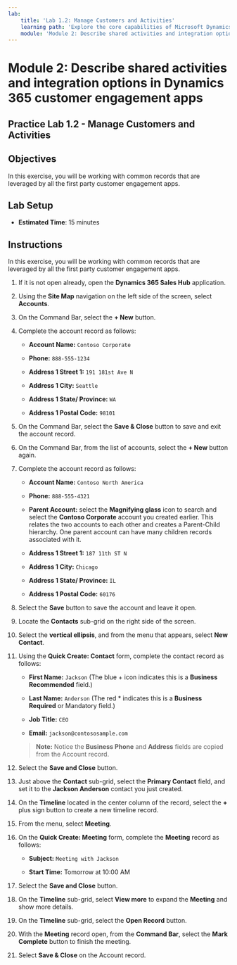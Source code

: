 ```yaml
---
lab:
    title: 'Lab 1.2: Manage Customers and Activities'
    learning path: 'Explore the core capabilities of Microsoft Dynamics 365 customer engagement apps'
    module: 'Module 2: Describe shared activities and integration options in Dynamics 365 customer engagement apps'
---
```


Module 2: Describe shared activities and integration options in Dynamics 365 customer engagement apps
========================

## Practice Lab 1.2 - Manage Customers and Activities

## Objectives

In this exercise, you will be working with common records that are leveraged by all the first party customer engagement apps. 

## Lab Setup

  - **Estimated Time**: 15 minutes

## Instructions

In this exercise, you will be working with common records that are leveraged by all the first party customer engagement apps. 

1.  If it is not open already, open the **Dynamics 365 Sales Hub** application.  

2.  Using the **Site Map** navigation on the left side of the screen, select **Accounts**.  

3.  On the Command Bar, select the **+ New** button. 

4.  Complete the account record as follows: 

    - **Account Name:** `Contoso Corporate` 

    - **Phone:** `888-555-1234` 

    - **Address 1 Street 1:** `191 181st Ave N` 

    - **Address 1 City:** `Seattle` 

    - **Address 1 State/ Province:** `WA` 

    - **Address 1 Postal Code:** `98101` 

5.  On the Command Bar, select the **Save & Close** button to save and exit the account record. 

6.  On the Command Bar, from the list of accounts, select the **+ New** button again. 

7.  Complete the account record as follows: 

    - **Account Name:** `Contoso North America` 

    - **Phone:** `888-555-4321` 

    - **Parent Account:** select the **Magnifying glass** icon to search and select the **Contoso Corporate** account you created earlier. This relates the two accounts to each other and creates a Parent-Child hierarchy. One parent account can have many children records associated with it. 

    - **Address 1 Street 1:** `187 11th ST N` 

    - **Address 1 City:** `Chicago` 

    - **Address 1 State/ Province:** `IL` 

    - **Address 1 Postal Code:** `60176` 

8.  Select the **Save** button to save the account and leave it open. 

9.  Locate the **Contacts** sub-grid on the right side of the screen. 

10. Select the **vertical ellipsis**, and from the menu that appears, select **New Contact**. 

11. Using the **Quick Create: Contact** form, complete the contact record as follows: 

	- **First Name:** `Jackson` (The blue + icon indicates this is a **Business Recommended** field.)

	- **Last Name:** `Anderson` (The red * indicates this is a **Business Required** or Mandatory field.)

	- **Job Title:** `CEO` 

	- **Email:** `jackson@contososample.com` 

    > **Note:** Notice the **Business Phone** and **Address** fields are copied from the Account record. 

12. Select the **Save and Close** button. 

13. Just above the **Contact** sub-grid, select the **Primary Contact** field, and set it to the **Jackson Anderson** contact you just created. 

14. On the **Timeline** located in the center column of the record, select the **+** plus sign button to create a new timeline record. 

15. From the menu, select **Meeting**. 

16. On the **Quick Create: Meeting** form, complete the **Meeting** record as follows: 

	- **Subject:** `Meeting with Jackson` 

	- **Start Time:** Tomorrow at 10:00 AM 

17. Select the **Save and Close** button. 

18. On the **Timeline** sub-grid, select **View more** to expand the **Meeting** and show more details. 

19. On the **Timeline** sub-grid, select the **Open Record** button. 

20. With the **Meeting** record open, from the **Command Bar**, select the **Mark Complete** button to finish the meeting. 

21. Select **Save & Close** on the Account record. 

